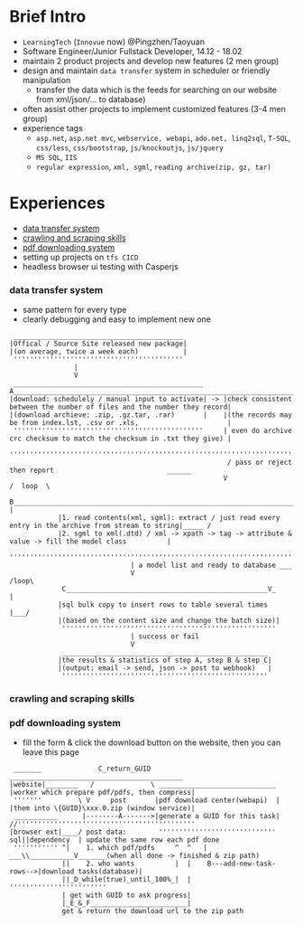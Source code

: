 # Brief Intro
- `LearningTech` (`Innovue` now) @Pingzhen/Taoyuan
- Software Engineer/Junior Fullstack Developer, 14.12 - 18.02
- maintain 2 product projects and develop new features (2 men group)
- design and maintain `data transfer` system in scheduler or friendly manipulation
  - transfer the data which is the feeds for searching on our website from xml/json/... to database)
- often assist other projects to implement customized features (3-4 men group)
- experience tags
  - `asp.net`, `asp.net mvc`, `webservice, webapi`, `ado.net, linq2sql`, `T-SQL`, `css/less`, `css/bootstrap`, `js/knockoutjs`, `js/jquery`
  - `MS SQL`, `IIS`
  - `regular expression`, `xml, sgml`, `reading archive(zip, gz, tar)`

# Experiences
- [data transfer system](#data-transfer-system)
- [crawling and scraping skills](#crawling-and-scraping-skills)
- [pdf downloading system](#pdf-downloading-system)
- setting up projects on `tfs CICD`
- headless browser ui testing with Casperjs

### data transfer system
- same pattern for every type
- clearly debugging and easy to implement new one 
```
 __________________________________________
|Offical / Source Site released new package| 
|(on average, twice a week each)           |
 ''''''''''''''''''''''''''''''''''''''''''
                |
                V
 _______________________________________________      A______________________________________________________________________
|download: schedulely / manual input to activate| -> |check consistent between the number of files and the number they record|
|(download archieve: .zip, .gz.tar, .rar)       |    |(the records may be from index.lst, .csv or .xls,                      | 
 '''''''''''''''''''''''''''''''''''''''''''''''     | even do archive crc checksum to match the checksum in .txt they give) |
                                                      ''''''''''''''''''''''''''''''''''''''''''''''''''''''''''''''''''''''''
                                                      / pass or reject then report                            ______  
                                                     V                                                      /  loop  \
             B_____________________________________________________________________________________________V__        |
            |1. read contents(xml, sgml): extract / just read every entry in the archive from stream to string|_____ /
            |2. sgml to xml(.dtd) / xml -> xpath -> tag -> attribute & value -> fill the model class          |
             '''''''''''''''''''''''''''''''''''''''''''''''''''''''''''''''''''''''''''''''''''''''''''''''''
                              | a model list and ready to database ___
                              V                                  /loop\
             C__________________________________________________V_     |
            |sql bulk copy to insert rows to table several times  |___/
            |(based on the content size and change the batch size)|
             '''''''''''''''''''''''''''''''''''''''''''''''''''''
                              | success or fail
                              V
             ___________________________________________________
            |the results & statistics of step A, step B & step C|
            |(output: email -> send, json -> post to webhook)   |
             '''''''''''''''''''''''''''''''''''''''''''''''''''
```
### crawling and scraping skills
### pdf downloading system
- fill the form & click the download button on the website, then you can leave this page
```
 _______              C_return_GUID                                            ___________________________________________
|website|________   /              \ _____________________________            |worker which prepare pdf/pdfs, then compress|
 '''''''         \ V     post       |pdf download center(webapi)  |           |them into \{GUID}\xxx.0.zip (window service)|
 ___________      |--------A------->|generate a GUID for this task|          //''''''''''''''''''''''''''''''''''''''''''''
|browser ext|____/ post data:        '''''''''''''''''''''''''''''       sql||dependency  | update the same row each pdf done 
 ''''''''''' ^|    1. which pdf/pdfs     ^  ^   |                         ___\\___________V_______(when all done -> finished & zip path)
             ||    2. who wants          |  |    B---add-new-task-rows-->|download tasks(database)|
             ||_D_while(true)_until_100%_|  |                             ''''''''''''''''''''''''
             | get with GUID to ask progress|
             |_E_&_F________________________|
             get & return the download url to the zip path
```


